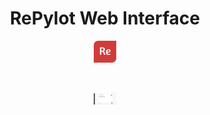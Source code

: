 <h1 align="center">RePylot Web Interface</h1>
<p align="center"><img src="resources/repylot_logo.png" width="7%"></p>

<br>

<p align="center"><img src="resources/screenshot_main.png" width="7%"></p>